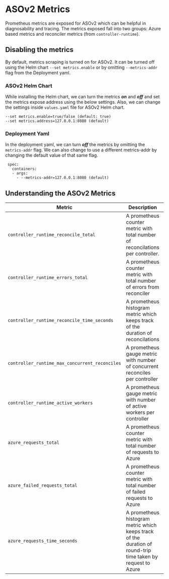 # ASOv2 Metrics

Prometheus metrics are exposed for ASOv2 which can be helpful in diagnosability and tracing.
The metrics exposed fall into two groups: Azure based metrics and reconciler metrics (from `controller-runtime`).

## Disabling the metrics

By default, metrics scraping is turned on for ASOv2. It can be turned off using the Helm chart 
`--set metrics.enable` or by omitting `--metrics-addr` flag from the Deployment yaml.

### ASOv2 Helm Chart

While installing the Helm chart, we can turn the metrics _**on**_ and _**off**_ and set the metrics expose address using the 
below settings. Also, we can change the settings inside `values.yaml` file for ASOv2 Helm chart.

   ```
   --set metrics.enable=true/false (default: true)
   --set metrics.address=127.0.0.1:8080 (default)
   ```

### Deployment Yaml

In the deployment yaml, we can turn _**off**_ the metrics by omitting the `metrics-addr` flag. We can also change to use 
a different metrics-addr by changing the default value of that same flag.
    
   ```
    spec:
      containers:
      - args:
        - --metrics-addr=127.0.0.1:8080 (default)
   ```
## Understanding the ASOv2 Metrics

| Metric                                         | Description                                                                                                  | Label 1      | Label 2     | Label 3      |
|------------------------------------------------|--------------------------------------------------------------------------------------------------------------|--------------|-------------|--------------|
| `controller_runtime_reconcile_total`           | A prometheus counter metric with total number of reconcilations per controller.                              | Controller   | Result      |              |
| `controller_runtime_errors_total`              | A prometheus counter metric with total number of errors from reconciler                                      | Controller   |             |              |
| `controller_runtime_reconcile_time_seconds`    | A prometheus histogram metric which keeps track of the duration of reconcilations                            | Controller   |             |              |
| `controller_runtime_max_concurrent_reconciles` | A prometheus gauge metric with number of concurrent reconciles per controller                                | Controller   |             |              |
| `controller_runtime_active_workers`            | A prometheus gauge metric with number of active workers per controller                                       | Controller   |             |              |
| `azure_requests_total`                         | A prometheus counter metric with total number of requests to Azure                                           | ResourceName | RequestType | ResponseCode |
| `azure_failed_requests_total`                  | A prometheus counter metric with total number of failed requests to Azure                                    | ResourceName | RequestType |              |
| `azure_requests_time_seconds`                  | A prometheus histogram metric which keeps track of the duration of round-trip time taken by request to Azure | ResourceName | RequestType |              |


